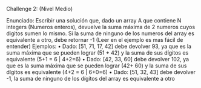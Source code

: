 
Challenge 2: (Nivel Medio)

Enunciado: Escribir una solución que, dado un array A que contiene N integers (Numeros enteros), devuelve la suma máxima de 2 numeros cuyos digitos sumen lo mismo.  Si la suma de ninguno de los numeros del array es equivalente a otro, debe retornar -1 (Leer en el ejemplo es mas fácil de entender)
Ejemplos:
• Dado: [51, 71, 17, 42] debe devolver 93, ya que es la suma máxima que se pueden lograr (51 + 42) y la suma de sus dígitos es equivalente (5+1 = 6 | 4+2=6)
• Dado: [42, 33, 60] debe devolver 102, ya que es la suma máxima que se pueden lograr (42+ 60)  y la suma de sus dígitos es equivalente (4+2 = 6 | 6+0=6)
• Dado: [51, 32, 43] debe devolver -1, la suma de ninguno de los dígitos del array es equivalente a otro